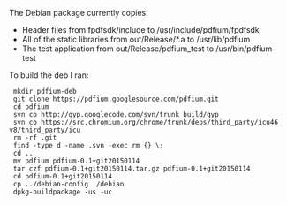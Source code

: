 The Debian package currently copies:

 * Header files from fpdfsdk/include to /usr/include/pdfium/fpdfsdk
 * All of the static libraries from out/Release/*.a  to /usr/lib/pdfium
 * The test application from out/Release/pdfium_test to /usr/bin/pdfium-test

To build the deb I ran:

     mkdir pdfium-deb
     git clone https://pdfium.googlesource.com/pdfium.git
     cd pdfium
     svn co http://gyp.googlecode.com/svn/trunk build/gyp
     svn co https://src.chromium.org/chrome/trunk/deps/third_party/icu46 v8/third_party/icu
     rm -rf .git
     find -type d -name .svn -exec rm {} \;
     cd ..
     mv pdfium pdfium-0.1+git20150114
     tar czf pdfium-0.1+git20150114.tar.gz pdfium-0.1+git20150114
     cd pdfium-0.1+git20150114
     cp ../debian-config ./debian
     dpkg-buildpackage -us -uc
